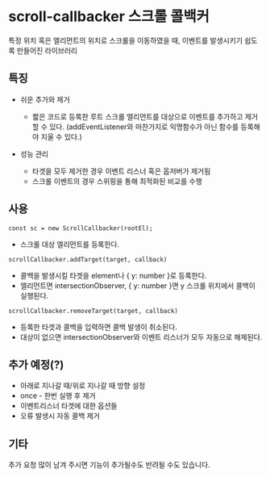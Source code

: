 # scroll-callbacker 스크롤 콜백커
특정 위치 혹은 엘리먼트의 위치로 스크롤을 이동하였을 때, 이벤트를 발생시키기 쉽도록 만들어진 라이브러리

## 특징
* 쉬운 추가와 제거
    * 짧은 코드로 등록한 루트 스크롤 엘리먼트를 대상으로 이벤트를 추가하고 제거할 수 있다. (addEventListener와 마찬가지로 익명함수가 아닌 함수를 등록해야 지울 수 있다.)

* 성능 관리
    * 타겟을 모두 제거한 경우 이벤트 리스너 혹은 옵저버가 제거됨
    * 스크롤 이벤트의 경우 스위핑을 통해 최적화된 비교를 수행

## 사용
```
const sc = new ScrollCallbacker(rootEl);
```
* 스크롤 대상 엘리먼트를 등록한다.

```
scrollCallbacker.addTarget(target, callback)
```
* 콜백을 발생시킬 타겟을 element나 { y: number }로 등록한다.
* 엘리먼트면 intersectionObserver, { y: number }면 y 스크롤 위치에서 콜백이 실행된다.

```
scrollCallbacker.removeTarget(target, callback)
```
* 등록한 타겟과 콜백을 입력하면 콜백 발생이 취소된다.
* 대상이 없으면 intersectionObserver와 이벤트 리스너가 모두 자동으로 해제된다.

## 추가 예정(?)
* 아래로 지나갈 때/위로 지나갈 때 방향 설정
* once - 한번 실행 후 제거
* 이벤트리스너 타겟에 대한 옵션들
* 오류 발생시 자동 콜백 제거


## 기타
추가 요청 많이 남겨 주시면 기능이 추가될수도 반려될 수도 있습니다.